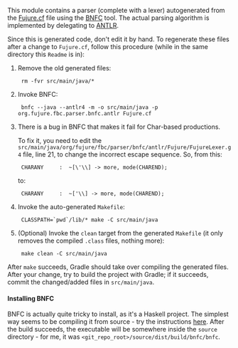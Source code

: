 This module contains a parser (complete with a lexer)
autogenerated from the [Fujure.cf](Fujure.cf) file using the
[BNFC](http://bnfc.digitalgrammars.com/) tool.
The actual parsing algorithm is implemented by delegating to
[ANTLR](http://www.antlr.org/).

Since this is generated code, don't edit it by hand.
To regenerate these files after a change to `Fujure.cf`,
follow this procedure (while in the same directory this `Readme` is in):

1. Remove the old generated files:

        rm -fvr src/main/java/*

2. Invoke BNFC:

        bnfc --java --antlr4 -m -o src/main/java -p org.fujure.fbc.parser.bnfc.antlr Fujure.cf

3. There is a bug in BNFC that makes it fail for Char-based productions.

    To fix it, you need to edit the `src/main/java/org/fujure/fbc/parser/bnfc/antlr/Fujure/FujureLexer.g4` file,
    line 21, to change the incorrect escape sequence.
    So, from this:
    
        CHARANY     :  ~[\'\\] -> more, mode(CHAREND);
    
    to:
    
        CHARANY     :  ~['\\] -> more, mode(CHAREND);

4. Invoke the auto-generated `Makefile`:

        CLASSPATH=`pwd`/lib/* make -C src/main/java

5. (Optional) Invoke the `clean` target from the generated `Makefile`
    (it only removes the compiled `.class` files, nothing more):

        make clean -C src/main/java

After `make` succeeds, Gradle should take over compiling the generated files.
After your change, try to build the project with Gradle;
if it succeeds, commit the changed/added files in `src/main/java`.

#### Installing BNFC

BNFC is actually quite tricky to install, as it's a Haskell project.
The simplest way seems to be compiling it from source -
try the instructions [here](https://github.com/BNFC/bnfc#requirements).
After the build succeeds, the executable will be somewhere inside the `source` directory -
for me, it was `<git_repo_root>/source/dist/build/bnfc/bnfc`.

